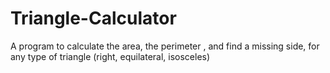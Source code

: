 # Triangle-Calculator
A program to calculate the area, the perimeter , and find a missing side, for any type of triangle (right, equilateral, isosceles)

